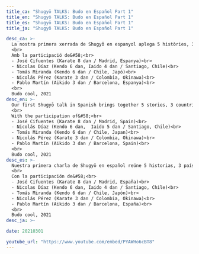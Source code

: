 ```yaml
---
title_ca: "Shugyō TALKS: Budo en Español Part 1"
title_en: "Shugyō TALKS: Budo en Español Part 1"
title_es: "Shugyō TALKS: Budo en Español Part 1"
title_ja: "Shugyō TALKS: Budo en Español Part 1"

desc_ca: >-
  La nostra primera xerrada de Shugyō en espanyol aplega 5 històries, 3 països, un idioma i el mateix amor per les arts marcials tradicionals japoneses. Una reunió d'amics castellanoparlants per discutir els seus inicis en les arts marcials i les implicacions de la pandèmia en el seu entrenament.<br>
  <br>
  Amb la participació de&#58;<br>
  - José Cifuentes (Karate 8 dan / Madrid, Espanya)<br>
  - Nicolas Díaz (Kendo 6 dan, Iaido 4 dan / Santiago, Chile)<br>
  - Tomás Miranda (Kendo 6 dan / Chile, Japó)<br>
  - Nicolás Pérez (Karate 3 dan / Colombia, Okinawa)<br>
  - Pablo Martín (Aikido 3 dan / Barcelona, Espanya)<br>
  <br>
  Budo cool, 2021
desc_en: >-
  Our first Shugyō talk in Spanish brings together 5 stories, 3 countries, a common language and the same love for traditional Japanese martial arts. A gathering of Spanish-speaking friends to discuss their beginnings in the Budo arts and the implications of the pandemic in their training.<br>
  <br>
  With the participation of&#58;<br>
  - José Cifuentes (Karate 8 dan / Madrid, Spain)<br>
  - Nicolás Díaz (Kendo 6 dan,  Iaido 5 dan / Santiago, Chile)<br>
  - Tomás Miranda (Kendo 6 dan / Chile, Japan)<br>
  - Nicolás Pérez (Karate 3 dan / Colombia, Okinawa)<br>
  - Pablo Martín (Aikido 3 dan / Barcelona, Spain)<br>
  <br>
  Budo cool, 2021
desc_es: >-
  Nuestra primera charla de Shugyō en español reúne 5 historias, 3 países, un idioma y el mismo amor por las artes marciales tradicionales japonesas. Una reunión de amigos hispanohablantes para discutir sus inicios en las artes marciales y las implicaciones de la pandemia en su entrenamiento.<br>
  <br>
  Con la participación de&#58;<br>
  - José Cifuentes (Karate 8 dan / Madrid, España)<br>
  - Nicolas Díaz (Kendo 6 dan, Iaido 4 dan / Santiago, Chile)<br>
  - Tomás Miranda (Kendo 6 dan / Chile, Japón)<br>
  - Nicolás Pérez (Karate 3 dan / Colombia, Okinawa)<br>
  - Pablo Martín (Aikido 3 dan / Barcelona, España)<br>
  <br>
  Budo cool, 2021
desc_ja: >-

date: 20210301

youtube_url: "https://www.youtube.com/embed/PYAWHo6cBT8"
---
```

